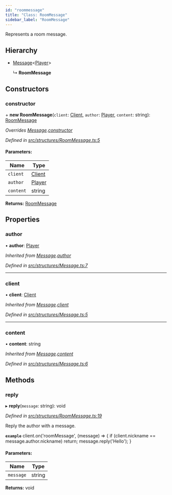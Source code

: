 ```yaml
---
id: "roommessage"
title: "Class: RoomMessage"
sidebar_label: "RoomMessage"
---
```


Represents a room message.

## Hierarchy

* [Message](message.md)<[Player](player.md)\>

  ↳ **RoomMessage**

## Constructors

### constructor

\+ **new RoomMessage**(`client`: [Client](client.md), `author`: [Player](player.md), `content`: string): [RoomMessage](roommessage.md)

*Overrides [Message](message.md).[constructor](message.md#constructor)*

*Defined in [src/structures/RoomMessage.ts:5](https://github.com/SuspiciousLookingOwl/transformice.js/blob/647a173/src/structures/RoomMessage.ts#L5)*

#### Parameters:

Name | Type |
------ | ------ |
`client` | [Client](client.md) |
`author` | [Player](player.md) |
`content` | string |

**Returns:** [RoomMessage](roommessage.md)

## Properties

### author

•  **author**: [Player](player.md)

*Inherited from [Message](message.md).[author](message.md#author)*

*Defined in [src/structures/Message.ts:7](https://github.com/SuspiciousLookingOwl/transformice.js/blob/647a173/src/structures/Message.ts#L7)*

___

### client

•  **client**: [Client](client.md)

*Inherited from [Message](message.md).[client](message.md#client)*

*Defined in [src/structures/Message.ts:5](https://github.com/SuspiciousLookingOwl/transformice.js/blob/647a173/src/structures/Message.ts#L5)*

___

### content

•  **content**: string

*Inherited from [Message](message.md).[content](message.md#content)*

*Defined in [src/structures/Message.ts:6](https://github.com/SuspiciousLookingOwl/transformice.js/blob/647a173/src/structures/Message.ts#L6)*

## Methods

### reply

▸ **reply**(`message`: string): void

*Defined in [src/structures/RoomMessage.ts:19](https://github.com/SuspiciousLookingOwl/transformice.js/blob/647a173/src/structures/RoomMessage.ts#L19)*

Reply the author with a message.

**`example`** 
client.on('roomMessage', (message) => {
	if (client.nickname == message.author.nickname)
		return;
	message.reply('Hello');
}

#### Parameters:

Name | Type |
------ | ------ |
`message` | string |

**Returns:** void

